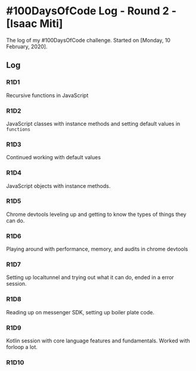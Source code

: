# #100DaysOfCode Log - Round 2 - [Isaac Miti]

The log of my #100DaysOfCode challenge. Started on [Monday, 10 February, 2020].

## Log

### R1D1

Recursive functions in JavaScript

### R1D2

JavaScript classes with instance methods and setting default values in `functions`

### R1D3

Continued working with default values

### R1D4

JavaScript objects with instance methods.

### R1D5

Chrome devtools leveling up and getting to know the types of things they can do.

### R1D6

Playing around with performance, memory, and audits in chrome devtools

### R1D7

Setting up localtunnel and trying out what it can do, ended in a error session.

### R1D8

Reading up on messenger SDK, setting up boiler plate code.

### R1D9

Kotlin session with core language features and fundamentals. Worked with forloop a lot.

### R1D10

